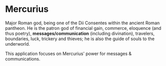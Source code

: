 # Mercurius
Major Roman god, being one of the Dii Consentes within the ancient Roman pantheon.
He is the patron god of financial gain, commerce, eloquence (and thus poetry), <b>messages/communication</b> (including divination), travelers, boundaries, luck, trickery and thieves; he is also the guide of souls to the underworld.

This application focuses on Mercurius' power for messages & communications.

